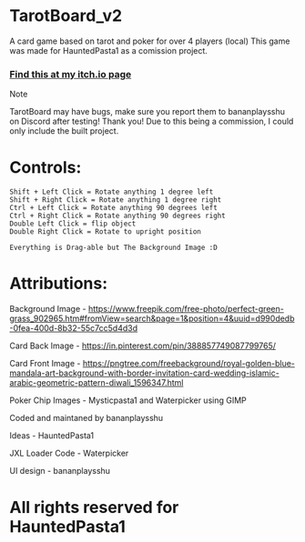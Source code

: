# TarotBoard_v2
A card game based on tarot and poker for over 4 players (local)
This game was made for HauntedPasta1 as a comission project.

### [Find this at my itch.io page](https://bananplayss.itch.io/tarotboard)


 > [!NOTE]
> TarotBoard may have bugs, make sure you report them to bananplaysshu on Discord after testing! Thank you!
> Due to this being a commission, I could only include the built project.

# Controls:
```
Shift + Left Click = Rotate anything 1 degree left
Shift + Right Click = Rotate anything 1 degree right
Ctrl + Left Click = Rotate anything 90 degrees left
Ctrl + Right Click = Rotate anything 90 degrees right
Double Left Click = flip object
Double Right Click = Rotate to upright position

Everything is Drag-able but The Background Image :D
```

# Attributions:

Background Image - https://www.freepik.com/free-photo/perfect-green-grass_902965.htm#fromView=search&page=1&position=4&uuid=d990dedb-0fea-400d-8b32-55c7cc5d4d3d

Card Back Image - https://in.pinterest.com/pin/388857749087799765/

Card Front Image - https://pngtree.com/freebackground/royal-golden-blue-mandala-art-background-with-border-invitation-card-wedding-islamic-arabic-geometric-pattern-diwali_1596347.html

Poker Chip Images - Mysticpasta1 and Waterpicker using GIMP

Coded and maintaned by bananplaysshu

Ideas - HauntedPasta1

JXL Loader Code - Waterpicker

UI design - bananplaysshu

# All rights reserved for HauntedPasta1
